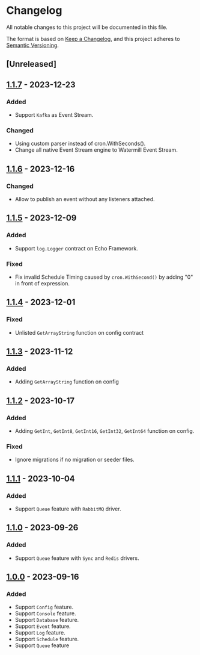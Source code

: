 # Changelog

All notable changes to this project will be documented in this file.

The format is based on [Keep a Changelog](https://keepachangelog.com/en/1.0.0/),
and this project adheres to [Semantic Versioning](https://semver.org/spec/v2.0.0.html).

## [Unreleased]

## [1.1.7] - 2023-12-23

### Added

- Support `Kafka` as Event Stream.

### Changed

- Using custom parser instead of cron.WithSeconds().
- Change all native Event Stream engine to Watermill Event Stream.

## [1.1.6] - 2023-12-16

### Changed

- Allow to publish an event without any listeners attached.

## [1.1.5] - 2023-12-09

### Added

- Support `log.Logger` contract on Echo Framework.

### Fixed

- Fix invalid Schedule Timing caused by `cron.WithSecond()` by adding "0" in front of expression.

## [1.1.4] - 2023-12-01

### Fixed

- Unlisted `GetArrayString` function on config contract

## [1.1.3] - 2023-11-12

### Added

- Adding `GetArrayString` function on config

## [1.1.2] - 2023-10-17

### Added

- Adding `GetInt`, `GetInt8`, `GetInt16`, `GetInt32`, `GetInt64` function on config.

### Fixed

- Ignore migrations if no migration or seeder files.

## [1.1.1] - 2023-10-04

### Added

- Support `Queue` feature with `RabbitMQ` driver.

## [1.1.0] - 2023-09-26

### Added

- Support `Queue` feature with `Sync` and `Redis` drivers.

## [1.0.0] - 2023-09-16

### Added

- Support `Config` feature.
- Support `Console` feature.
- Support `Database` feature.
- Support `Event` feature.
- Support `Log` feature.
- Support `Schedule` feature.
- Support `Queue` feature

[1.1.7]: https://github.com/fwidjaya20/symphonic/compare/v1.1.6...v1.1.7
[1.1.6]: https://github.com/fwidjaya20/symphonic/compare/v1.1.5...v1.1.6
[1.1.5]: https://github.com/fwidjaya20/symphonic/compare/v1.1.4...v1.1.5
[1.1.4]: https://github.com/fwidjaya20/symphonic/compare/v1.1.3...v1.1.4
[1.1.3]: https://github.com/fwidjaya20/symphonic/compare/v1.1.2...v1.1.3
[1.1.2]: https://github.com/fwidjaya20/symphonic/compare/v1.1.1...v1.1.2
[1.1.1]: https://github.com/fwidjaya20/symphonic/compare/v1.1.0...v1.1.1
[1.1.0]: https://github.com/fwidjaya20/symphonic/compare/v1.0.0...v1.1.0
[1.0.0]: https://github.com/fwidjaya20/symphonic/releases/tag/v1.0.0

